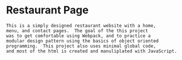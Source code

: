 # Restaurant Page 
    This is a simply designed restaurant website with a home, 
    menu, and contact pages.  The goal of the this project 
    was to get comfortable using Webpack, and to practice a 
    modular design pattern using the basics of object oriented 
    programming.  This project also uses minimal global code, 
    and most of the html is created and manuliplated with JavaScript.  